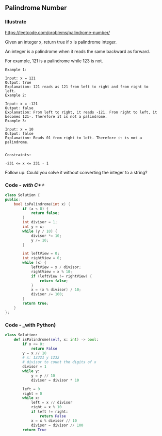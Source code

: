 ## Palindrome Number
### Illustrate
<https://leetcode.com/problems/palindrome-number/>

Given an integer x, return true if x is palindrome integer.

An integer is a palindrome when it reads the same backward as forward.

For example, 121 is a palindrome while 123 is not.

```
Example 1:

Input: x = 121
Output: true
Explanation: 121 reads as 121 from left to right and from right to left.
Example 2:

Input: x = -121
Output: false
Explanation: From left to right, it reads -121. From right to left, it becomes 121-. Therefore it is not a palindrome.
Example 3:

Input: x = 10
Output: false
Explanation: Reads 01 from right to left. Therefore it is not a palindrome.


Constraints:

-231 <= x <= 231 - 1
```

Follow up: Could you solve it without converting the integer to a string?

### Code - _with C++_
```c++
class Solution {
public:
    bool isPalindrome(int x) {
        if (x < 0) {
            return false;
        }
        int divisor = 1;
        int y = x;
        while (y / 10) {
            divisor *= 10;
            y /= 10;
        }

        int leftView = 0;
        int rightView = 0;
        while (x) {
            leftView = x / divisor;
            rightView = x % 10;
            if (leftView != rightView) {
                return false;
            }
            x = (x % divisor) / 10;
            divisor /= 100;
        }
        return true;
    }
};
```

### Code - _with Python)
```python
class Solution:
    def isPalindrome(self, x: int) -> bool:
        if x <= 0:
            return False
        y = x // 10
        # x: 12321 y 1232
        # divisor to count the digits of x
        divisor = 1
        while y:
            y = y // 10
            divisor = divisor * 10

        left = 0
        right = 0
        while x:
            left = x // divisor
            right = x % 10
            if left != right:
                return False
            x = x % divisor // 10
            divisor = divisor // 100
        return True
```
